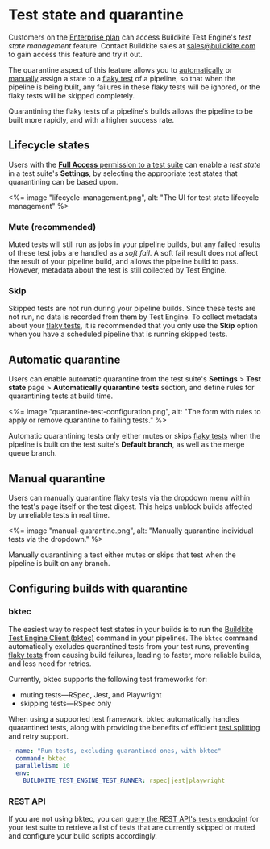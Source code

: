 # Test state and quarantine

Customers on the [Enterprise plan](https://buildkite.com/pricing) can access Buildkite Test Engine's _test state management_ feature. Contact Buildkite sales at sales@buildkite.com to gain access this feature and try it out.

The quarantine aspect of this feature allows you to [automatically](#automatic-quarantine) or [manually](#manual-quarantine) assign a state to a [flaky test](/docs/test-engine/flaky-test-management#detecting-flaky-tests) of a pipeline, so that when the pipeline is being built, any failures in these flaky tests will be ignored, or the flaky tests will be skipped completely.

Quarantining the flaky tests of a pipeline's builds allows the pipeline to be built more rapidly, and with a higher success rate.

## Lifecycle states

Users with the [**Full Access** permission to a test suite](/docs/test-engine/permissions#manage-teams-and-permissions-test-suite-level-permissions) can enable a _test state_ in a test suite's **Settings**, by selecting the appropriate test states that quarantining can be based upon.

<%= image "lifecycle-management.png", alt: "The UI for test state lifecycle management" %>

### Mute (recommended)

Muted tests will still run as jobs in your pipeline builds, but any failed results of these test jobs are handled as a _soft fail_. A soft fail result does not affect the result of your pipeline build, and allows the pipeline build to pass. However, metadata about the test is still collected by Test Engine.

### Skip

Skipped tests are not run during your pipeline builds. Since these tests are not run, no data is recorded from them by Test Engine. To collect metadata about your [flaky tests](/docs/test-engine/flaky-test-management#detecting-flaky-tests), it is recommended that you only use the **Skip** option when you have a scheduled pipeline that is running skipped tests.

## Automatic quarantine

Users can enable automatic quarantine from the test suite's **Settings** > **Test state** page > **Automatically quarantine tests** section, and define rules for quarantining tests at build time.

<%= image "quarantine-test-configuration.png", alt: "The form with rules to apply or remove quarantine to failing tests." %>

Automatic quarantining tests only either mutes or skips [flaky tests](/docs/test-engine/flaky-test-management#detecting-flaky-tests) when the pipeline is built on the test suite's **Default branch**, as well as the merge queue branch.

## Manual quarantine

Users can manually quarantine flaky tests via the dropdown menu within the test's page itself or the test digest. This helps unblock builds affected by unreliable tests in real time.

<%= image "manual-quarantine.png", alt: "Manually quarantine individual tests via the dropdown." %>

Manually quarantining a test either mutes or skips that test when the pipeline is built on any branch.

## Configuring builds with quarantine

### bktec

The easiest way to respect test states in your builds is to run the [Buildkite Test Engine Client (bktec)](https://github.com/buildkite/test-engine-client) command in your pipelines. The `bktec` command automatically excludes quarantined tests from your test runs, preventing [flaky tests](/docs/test-engine/flaky-test-management#detecting-flaky-tests) from causing build failures, leading to faster, more reliable builds, and less need for retries.

Currently, bktec supports the following test frameworks for:

- muting tests—RSpec, Jest, and Playwright
- skipping tests—RSpec only

When using a supported test framework, bktec automatically handles quarantined tests, along with providing the benefits of efficient [test splitting](/docs/test-engine/test-splitting) and retry support.

```yaml
- name: "Run tests, excluding quarantined ones, with bktec"
  command: bktec
  parallelism: 10
  env:
    BUILDKITE_TEST_ENGINE_TEST_RUNNER: rspec|jest|playwright
```

### REST API

If you are not using bktec, you can [query the REST API's `tests` endpoint](/docs/apis/rest-api/test-engine/quarantine) for your test suite to retrieve a list of tests that are currently skipped or muted and configure your build scripts accordingly.
